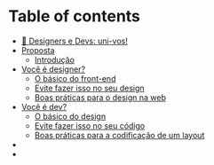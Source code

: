 # Table of contents

* [🤝 Designers e Devs: uni-vos!](README.md)
* [Proposta](proposta/README.md)
  * [Introdução](proposta/introducao.md)
* [Você é designer?](voce-e-designer/README.md)
  * [O básico do front-end](voce-e-designer/o-basico-do-front-end.md)
  * [Evite fazer isso no seu design](voce-e-designer/evite-fazer-isso-no-seu-design.md)
  * [Boas práticas para o design na web](voce-e-designer/boas-praticas-para-o-design-na-web.md)
* [Você é dev?](voce-e-dev/README.md)
  * [O básico do design](voce-e-dev/o-basico-do-design.md)
  * [Evite fazer isso no seu código](voce-e-dev/evite-fazer-isso-no-seu-codigo.md)
  * [Boas práticas para a codificação de um layout](voce-e-dev/boas-praticas-para-a-codificacao-de-um-layout.md)
*
*
